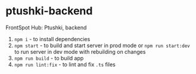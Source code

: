 # ptushki-backend
FrontSpot Hub: Ptushki, backend

1) `npm i` - to install dependencies
2) `npm start` - to build and start server in prod mode or `npm run start:dev` to run server in dev mode with rebuilding on changes
3) `npm run build` - to build app
4) `npm run lint:fix` - to lint and fix `.ts` files
